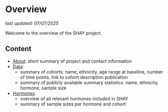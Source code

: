 # Overview

_last updated: 07/07/2025_

Welcome to the overview of the SHAY project. 

## Content

- [About](./about.html): short summary of project and contact information
- [Data](./data.md):
    - summary of cohorts: name, ethnicity, age range at baseline, number of time points, link to cohort description publication
    - summary of publicly available summary statistics: name, ethnicity, hormone, sample size
- [Hormones](./hormones.md):
    - overview of all relevant hormones included in SHAY
    - summary of sample sizes per hormone and cohort
